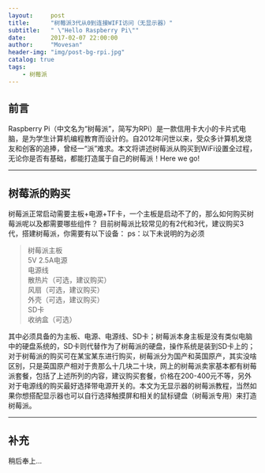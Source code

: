 ```yaml
---
layout:     post
title:      "树莓派3代从0到连接WIFI访问（无显示器）"
subtitle:   " \"Hello Raspberry Pi\""
date:       2017-02-07 22:00:00
author:     "Movesan"
header-img: "img/post-bg-rpi.jpg"
catalog: true
tags:
    - 树莓派
---
```


## 前言

Raspberry Pi（中文名为“树莓派”，简写为RPi）是一款信用卡大小的卡片式电脑，是为学生计算机编程教育而设计的。自2012年问世以来，受众多计算机发烧友和创客的追捧，曾经一“派”难求。本文将讲述树莓派从购买到WiFi设置全过程，无论你是否有基础，都能打造属于自己的树莓派！Here we go!

---

## 树莓派的购买

树莓派正常启动需要主板+电源+TF卡，一个主板是启动不了的，那么如何购买树莓派呢以及都需要哪些组件？
目前树莓派比较常见的有2代和3代，建议购买3代，搭建树莓派，你需要有以下设备：
ps：以下未说明的为必须

> 树莓派主板  <br>
> 5V 2.5A电源  <br>
> 电源线  <br>
> 散热片（可选，建议购买）  <br>
> 风扇（可选，建议购买）  <br>
> 外壳（可选，建议购买）  <br>
> SD卡  <br>
> 收纳盒（可选）

其中必须具备的为主板、电源、电源线、SD卡；树莓派本身主板是没有类似电脑中的硬盘系统的，SD卡则代替作为了树莓派的硬盘，操作系统是装到SD卡上的；对于树莓派的购买可在某宝某东进行购买，树莓派分为国产和英国原产，其实没啥区别，只是英国原产相对于贵那么十几块二十块，网上的树莓派卖家基本都有树莓派套餐，包括了上述所列的内容，建议购买套餐，价格在200-400元不等，另外对于电源线的购买最好选择带电源开关的。本文为无显示器的树莓派教程，当然如果你想搭配显示器也可以自行选择触摸屏和相关的鼠标键盘（树莓派专用）来打造树莓派。

---

## 补充

稍后奉上...
